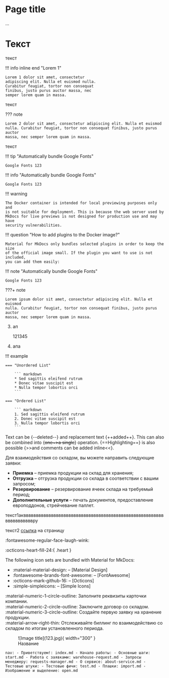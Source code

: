 # Page title
...

# Текст
текст  

!!! info inline end "Lorem 1"

    Lorem 1 dolor sit amet, consectetur
    adipiscing elit. Nulla et euismod nulla.
    Curabitur feugiat, tortor non consequat
    finibus, justo purus auctor massa, nec
    semper lorem quam in massa.

текст

??? note

    Lorem 2 dolor sit amet, consectetur adipiscing elit. Nulla et euismod
    nulla. Curabitur feugiat, tortor non consequat finibus, justo purus auctor
    massa, nec semper lorem quam in massa.

текст

!!! tip "Automatically bundle Google Fonts"

    Google Fonts 123


!!! info "Automatically bundle Google Fonts"

    Google Fonts 123


!!! warning

    The Docker container is intended for local previewing purposes only and
    is not suitable for deployment. This is because the web server used by
    MkDocs for live previews is not designed for production use and may have
    security vulnerabilities.

!!! question "How to add plugins to the Docker image?"

    Material for MkDocs only bundles selected plugins in order to keep the size
    of the official image small. If the plugin you want to use is not included,
    you can add them easily:

!!! note "Automatically bundle Google Fonts"

    Google Fonts 123

???+ note

    Lorem ipsum dolor sit amet, consectetur adipiscing elit. Nulla et euismod
    nulla. Curabitur feugiat, tortor non consequat finibus, justo purus auctor
    massa, nec semper lorem quam in massa.  



   3. ап

      121345

   5. апа


!!! example

    === "Unordered List"

        ``` markdown
        * Sed sagittis eleifend rutrum
        * Donec vitae suscipit est
        * Nulla tempor lobortis orci
        ```

    === "Ordered List"

        ``` markdown
        1. Sed sagittis eleifend rutrum
        2. Donec vitae suscipit est
        3. Nulla tempor lobortis orci
        ```


Text can be {--deleted--} and replacement text {++added++}. This can also be
combined into {~~one~>a single~~} operation. {==Highlighting==} is also
possible {>>and comments can be added inline<<}.

Для взаимодействия со складом, вы можете направить следующие заявки:

- **Приемка** – приемка продукции на склад для хранения;  
- **Отгрузка** – отгрузка продукции со склада в соответствии с вашим запросом;  
- **Резервирование** – резервирование ячеек склада на требуемый период;  
- **Дополнительные услуги** – печать документов, предоставление европоддонов, стрейчевание паллет.

текст1аквввввввввввввввввввввввввввввввввввввввввввввввввввввввввввввввввввру  

текст2
[ссылка](open.md) на страницу

:fontawesome-regular-face-laugh-wink:

:octicons-heart-fill-24:{ .heart }


The following icon sets are bundled with Material for MkDocs:

- :material-material-design: – [Material Design]
- :fontawesome-brands-font-awesome: – [FontAwesome]
- :octicons-mark-github-16: – [Octicons]
- :simple-simpleicons: – [Simple Icons]

:material-numeric-1-circle-outline: Заполните реквизиты карточки компании.  
:material-numeric-2-circle-outline: Заключите договор со складом.  
:material-numeric-3-circle-outline: Создайте первую заявку на хранение продукции.  
:material-arrow-right-thin: Отслеживайте биллинг по взаимодействию со складом по итогам установленного периода.

<figure markdown="span">
  ![Image title](123.jpg){ width="300" }
  <figcaption>Название</figcaption>
</figure>

`nav:
    - Приветствуем!: index.md
    - Начало работы:
        - Основные шаги: start.md
        - Работа с заявками: warehouse-request.md
        - Запросы менеджеру: requests-manager.md
    - О сервисе: about-service.md
    - Тестовые штуки:
        - Тестовые фичи: test.md
        - Плашки: import.md
        - Изображение и выделение: open.md`

    